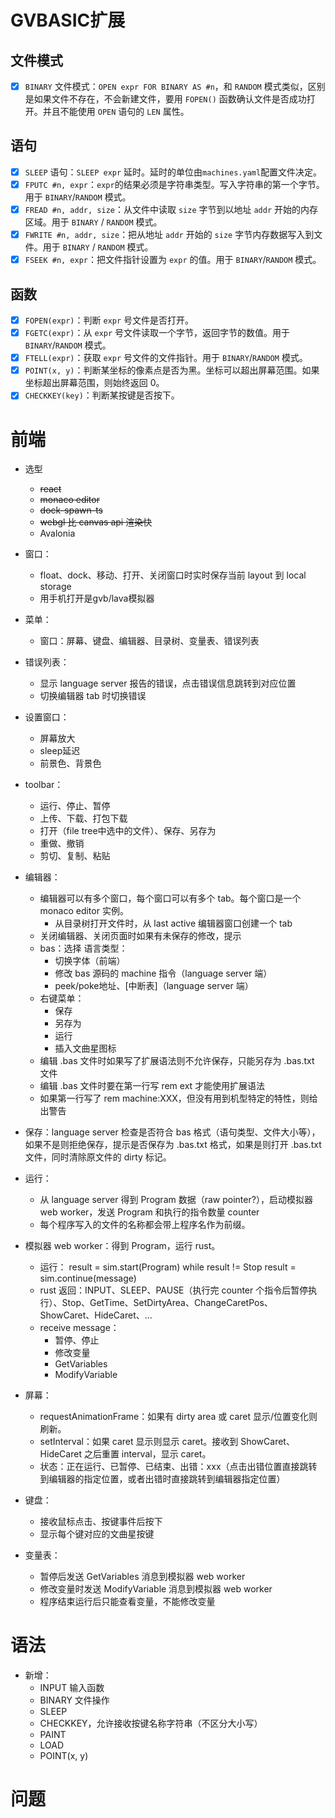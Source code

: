 # GVBASIC扩展

## 文件模式

- [x] `BINARY` 文件模式：`OPEN expr FOR BINARY AS #n`，和 `RANDOM` 模式类似，区别是如果文件不存在，不会新建文件，要用 `FOPEN()` 函数确认文件是否成功打开。并且不能使用 `OPEN` 语句的 `LEN` 属性。

## 语句

- [x] `SLEEP` 语句：`SLEEP expr` 延时。延时的单位由`machines.yaml`配置文件决定。
- [x] `FPUTC #n, expr`：`expr`的结果必须是字符串类型。写入字符串的第一个字节。用于 `BINARY`/`RANDOM` 模式。
- [x] `FREAD #n, addr, size`：从文件中读取 `size` 字节到以地址 `addr` 开始的内存区域。用于 `BINARY` / `RANDOM` 模式。
- [x] `FWRITE #n, addr, size`：把从地址 `addr` 开始的 `size` 字节内存数据写入到文件。用于 `BINARY` / `RANDOM` 模式。
- [x] `FSEEK #n, expr`：把文件指针设置为 `expr` 的值。用于 `BINARY`/`RANDOM` 模式。

## 函数

- [x] `FOPEN(expr)`：判断 `expr` 号文件是否打开。
- [x] `FGETC(expr)`：从 `expr` 号文件读取一个字节，返回字节的数值。用于 `BINARY`/`RANDOM` 模式。
- [x] `FTELL(expr)`：获取 `expr` 号文件的文件指针。用于 `BINARY`/`RANDOM` 模式。
- [x] `POINT(x, y)`：判断某坐标的像素点是否为黑。坐标可以超出屏幕范围。如果坐标超出屏幕范围，则始终返回 0。
- [x] `CHECKKEY(key)`：判断某按键是否按下。

# 前端
- 选型
    + ~~react~~
    + ~~monaco editor~~
    + ~~dock-spawn-ts~~
    + ~~webgl 比 canvas api 渲染快~~
    + Avalonia
    
- 窗口：
    + float、dock、移动、打开、关闭窗口时实时保存当前 layout 到 local storage
    + 用手机打开是gvb/lava模拟器
- 菜单：
  
    + 窗口：屏幕、键盘、编辑器、目录树、变量表、错误列表

- 错误列表：
    + 显示 language server 报告的错误，点击错误信息跳转到对应位置
    + 切换编辑器 tab 时切换错误
    
- 设置窗口：
    + 屏幕放大
    + sleep延迟
    + 前景色、背景色
    
- toolbar：
    + 运行、停止、暂停
    + 上传、下载、打包下载
    + 打开（file tree中选中的文件）、保存、另存为
    + 重做、撤销
    + 剪切、复制、粘贴

- 编辑器：
    + 编辑器可以有多个窗口，每个窗口可以有多个 tab。每个窗口是一个 monaco editor 实例。
        - 从目录树打开文件时，从 last active 编辑器窗口创建一个 tab
    + 关闭编辑器、关闭页面时如果有未保存的修改，提示
    + bas：选择 语言类型：
        - 切换字体（前端）
        - 修改 bas 源码的 machine 指令（language server 端）
        - peek/poke地址、\[中断表]（language server 端）
    + 右键菜单：
        - 保存
        - 另存为
        - 运行
        - 插入文曲星图标
    + 编辑 .bas 文件时如果写了扩展语法则不允许保存，只能另存为 .bas.txt 文件
    + 编辑 .bas 文件时要在第一行写 rem ext 才能使用扩展语法
    + 如果第一行写了 rem machine:XXX，但没有用到机型特定的特性，则给出警告
    
- 保存：language server 检查是否符合 bas 格式（语句类型、文件大小等），如果不是则拒绝保存，提示是否保存为 .bas.txt 格式，如果是则打开 .bas.txt 文件，同时清除原文件的 dirty 标记。

- 运行：
    + 从 language server 得到 Program 数据（raw pointer?），启动模拟器 web worker，发送 Program 和执行的指令数量 counter
    + 每个程序写入的文件的名称都会带上程序名作为前缀。

- 模拟器 web worker：得到 Program，运行 rust。
    + 运行：
        result = sim.start(Program)
        while result != Stop
            result = sim.continue(message)
    + rust 返回：INPUT、SLEEP、PAUSE（执行完 counter 个指令后暂停执行）、Stop、GetTime、SetDirtyArea、ChangeCaretPos、ShowCaret、HideCaret、...
    + receive message：
        - 暂停、停止
        - 修改变量
        - GetVariables
        - ModifyVariable
    
- 屏幕：
    + requestAnimationFrame：如果有 dirty area 或 caret 显示/位置变化则刷新。
    + setInterval：如果 caret 显示则显示 caret。接收到 ShowCaret、HideCaret 之后重置 interval，显示 caret。
    + 状态：正在运行、已暂停、已结束、出错：xxx（点击出错位置直接跳转到编辑器的指定位置，或者出错时直接跳转到编辑器指定位置）
    
- 键盘：
    + 接收鼠标点击、按键事件后按下
    + 显示每个键对应的文曲星按键
    
- 变量表：
    + 暂停后发送 GetVariables 消息到模拟器 web worker
    + 修改变量时发送 ModifyVariable 消息到模拟器 web worker
    + 程序结束运行后只能查看变量，不能修改变量

# 语法
- 新增：
    - INPUT 输入函数
    - BINARY 文件操作
    - SLEEP
    - CHECKKEY，允许接收按键名称字符串（不区分大小写）
    - PAINT
    - LOAD
    - POINT(x, y)

# 问题
